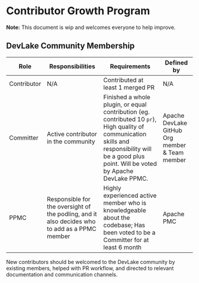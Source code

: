 # Contributor Growth Program

**Note:** This document is wip and welcomes everyone to help improve.

## DevLake Community Membership

| Role        | Responsibilities                                                                              | Requirements                                                                                                                                                                                       | Defined by                                     |
|-------------|-----------------------------------------------------------------------------------------------|----------------------------------------------------------------------------------------------------------------------------------------------------------------------------------------------------|------------------------------------------------|
| Contributor | N/A                                                                                           | Contributed at least 1 merged PR                                                                                                                                                  | N/A                                            |
| Committer   | Active contributor in the community                                                           | Finished a whole plugin, or equal contribution (eg. contributed 10 `pr`), High quality of communication skills and responsibility will be a good plus point. Will be voted by Apache DevLake PPMC. | Apache DevLake GitHub Org member & Team member |
| PPMC        | Responsible for the oversight of the podling, and it also decides who to add as a PPMC member | Highly experienced active member who is knowledgeable about the codebase; Has been voted to be a Committer for at least 6 month                                                                    | Apache PMC                                     |

New contributors should be welcomed to the DevLake community by existing members, helped with PR workflow, and directed to relevant documentation and communication channels.
